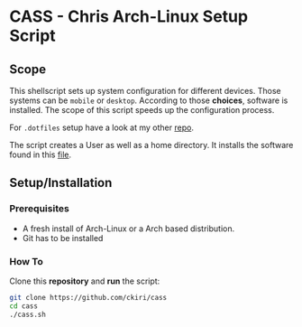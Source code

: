 # CASS - Chris Arch-Linux Setup Script

## Scope

This shellscript sets up system configuration for different devices.
Those systems can be `mobile` or `desktop`. According to those **choices**,
software is installed. The scope of this script speeds up the configuration process.


For `.dotfiles` setup have a look at my other [repo](htts://github.com/ckiri/dotfiles).



The script creates a User as well as a home directory. It installs the software
found in this [file](https://github.com/ckiri/cass/blob/master/sw.csv).

## Setup/Installation

### Prerequisites

* A fresh install of Arch-Linux or a Arch based distribution.
* Git has to be installed

### How To

Clone this **repository** and **run** the script:

```sh
git clone https://github.com/ckiri/cass
cd cass
./cass.sh
```

